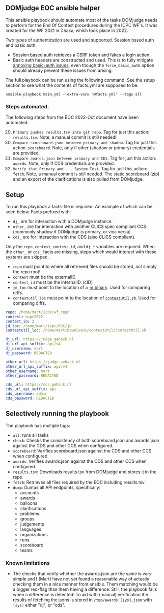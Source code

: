 ## DOMjudge EOC ansible helper
This ansible playbook should automate most of the tasks DOMjudge needs to perform for the End Of Contest procedures during the ICPC WF's. It was created for the WF 2021 in Dhaka, which took place in 2022.

Two types of authentication are used and supported. Session based auth and basic auth.
 - Session based auth retrieves a CSRF token and fakes a login action.
 - Basic auth headers are constructed and used. This is to fully mitigate [annoying basic-auth issues](https://askubuntu.com/questions/1070838/why-wget-does-not-use-username-and-password-in-url-first-time/1070847#1070847), even though the `force_basic_auth` option should already prevent these issues from arising.

The full playbook can be run using the following command. See the setup section to see what the contents of facts.yml are supposed to be.

```ansible-playbook main.yml --extra-vars "@facts.yml" --tags all```

### Steps automated.
The following steps from the EOC 2022-Oct document have been automated:

29. `Primary pushes results.tsv into git repo`. Tag for just this action: `results.tsv`. Note, a manual commit is still needed!
32. `Compare scoreboard.json between primary and shadow`. Tag for just this action: `scoreboard`. Note, only if other (shadow or primary) credentials are provided.
33. `Compare awards.json between primary and CDS`. Tag for just this action: `awards`. Note, only if CDS credentials are provided.
36. `Verify that Primary and ... System Test`. Tag for just this action: `fetch`. Note, a manual commit is still needed. The static scoreboard (zip) and an export of the clarifications is also pulled from DOMjudge.


## Setup
To run this playbook a facts-file is required. An example of which can be seen below. Facts prefixed with:
 - `dj_` are for interaction with a DOMjudge instance.
 - `other_` are for interaction with another CLICS spec compliant CCS (commonly shadow if DOMjudge is primary, or vica versa)
 - `cds_` are for interaction with the CDS (also CLICS compliant).

Only the `repo`, `contest`, `contest_id`, and `dj_*` variables are required. When the `other_` or `cds_` facts are missing, steps which would interact with these systems are skipped.

- `repo` must point to where all retrieved files should be stored, not simply the repo root!
- `contest` must be the externalID.
- `contest_id` must be the internalID. (cID)
- `jd_loc` must point to the location of a [`jd` binary](https://github.com/josephburnett/jd/releases/tag/v1.6.1). Used for comparing diffs.
- `contestutil_loc` must point to the location of [`contestUtil.sh`](https://github.com/icpctools/icpctools/releases). Used for comparing diffs.

```yaml
repo: /home/mart/icpc/wf_repo
contest: bapc2022
contest_id: 2
jd_loc: /home/mart/icpc/EOC/jd
contestutil_loc: /home/mart/Downloads/contestUtil/contestUtil.sh

dj_url: https://judge.gehack.nl
dj_url_api_suffix: api/v4
dj_username: mart
dj_password: REDACTED

other_url: https://judge.gehack.nl
other_url_api_suffix: api/v4
other_username: mart
other_password: REDACTED

cds_url: https://cds.gehack.nl
cds_url_api_suffix: api
cds_username: admin
cds_password: REDACTED
```

## Selectively running the playbook
The playbook has multiple tags:
 - `all`: runs all tasks
 - `check`: Checks the consistency of both scoreboard.json and awards.json against the CDS and other CCS when configured.
 - `scoreboard`: Verifies scoreboard.json against the CDS and other CCS when configured.
 - `awards`: Verifies awards.json against the CDS and other CCS when configured.
 - `results.tsv`: Downloads results.tsv from DOMjudge and stores it in the repo.
 - `fetch`: Retrieves all files required by the EOC including results.tsv
 - `dump`: Dumps all API endpoints, specifically:
   - accounts
   - awards
   - balloons
   - clarifications
   - problems
   - groups
   - judgements
   - languages
   - organizations
   - runs
   - scoreboard
   - teams

### Known limitations
 - The checks that verify whether the awards.json are the same is *very* simple and I (Mart) have not yet found a reasonable way of actually checking them in a nice manner from ansible. Them matching would be a bigger red-flag than them having a difference. Still, the playbook fails when a difference is detected! To aid with (manual) verification the results of fetching the jsons is stored in `/tmp/awards.[sys].json` with `[sys]` either "dj", or "cds".
